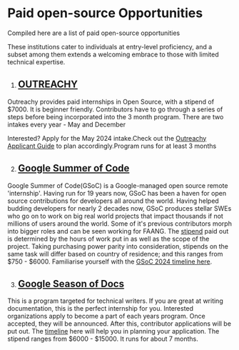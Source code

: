 # Paid open-source Opportunities

Compiled here are a list of paid open-source opportunities


These institutions cater to individuals at entry-level proficiency, and a subset among them extends a welcoming embrace to those with limited technical expertise.

1. ## [OUTREACHY](https://www.outreachy.org/)

Outreachy provides paid internships in Open Source, with a stipend of $7000. It is beginner friendly. 
Contributors have to go through a series of steps before being incorporated into the 3 month program. 
There are two intakes every year - May and December 

Interested? Apply for the May 2024 intake.Check out the [Outreachy Applicant Guide](https://www.outreachy.org/docs/applicant/) to plan accordingly.Program runs for at least 3 months

2. ## [Google Summer of Code](https://buildyourfuture.withgoogle.com/programs/summer-of-code)

Google Summer of Code(GSoC) is a Google-managed open source remote 'internship'. Having run for 19 years now, GSoC has been a haven for open source contributions for developers all around the world. Having helped budding developers for nearly 2 decades now, GSoC produces stellar SWEs who go on to work on big real world projects that impact thousands if not millions of users around the world. Some of it's previous contributors morph into bigger roles and can be seen working for FAANG. The [stipend](https://developers.google.com/open-source/gsoc/help/student-stipends) paid out is determined by the hours of work put in as well as the scope of the project. Taking purchasing power parity into consideration, stipends on the same task will differ based on country of residence; and this ranges from $750 - $6000. Familiarise yourself with the [GSoC 2024 timeline here](https://developers.google.com/open-source/gsoc/timeline). 

3. ## [Google Season of Docs](https://developers.google.com/season-of-docs/docs/get-started)

This is a program targeted for technical writers. If you are great at writing documentation, this is the perfect internship for you. Interested organizations apply to become a part of each years program. Once accepted, they will be announced. After this, contributor applications will be put out. The [timeline](https://developers.google.com/season-of-docs/docs/timeline) here will help you in planning your application. The stipend ranges from $6000 - $15000. It runs for about 7 months.

